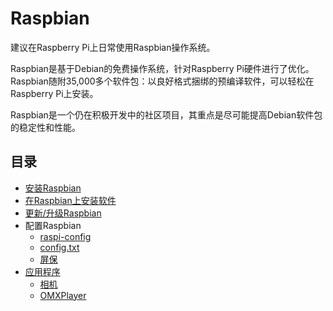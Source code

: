 # Raspbian

建议在Raspberry Pi上日常使用Raspbian操作系统。

Raspbian是基于Debian的免费操作系统，针对Raspberry Pi硬件进行了优化。Raspbian随附35,000多个软件包：以良好格式捆绑的预编译软件，可以轻松在Raspberry Pi上安装。

Raspbian是一个仍在积极开发中的社区项目，其重点是尽可能提高Debian软件包的稳定性和性能。

## 目录

- [安装Raspbian](../installation/installing-images/README.md)
- [在Raspbian上安装软件](../linux/software/apt.md)
- [更新/升级Raspbian](updating.md)
- 配置Raspbian
    - [raspi-config](../configuration/raspi-config.md)
    - [config.txt](../configuration/config-txt/README.md)
    - [屏保](../configuration/screensaver.md)
- [应用程序](applications/README.md)
    - [相机](applications/camera.md)
    - [OMXPlayer](applications/omxplayer.md)
